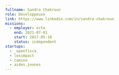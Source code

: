 ```yaml
---
fullname: Sandra Chakroun
role: Développeuse
link: https://www.linkedin.com/in/sandra-chakroun
missions:
  - employer: octo
    end: 2021-07-01
    start: 2017-05-10
    status: independent
startups:
  - _openfisca_
  - leximpact
  - camino
  - aides.jeunes
---
```


